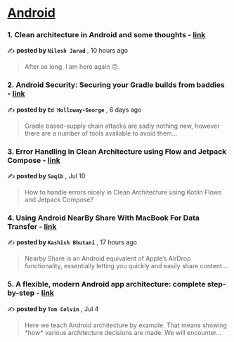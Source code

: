
<h1><a href=https://medium.com/tag/android/recommended target="_blank" rel="noopener noreferrer">Android</a></h1>
<h3>1. Clean architecture in Android and some thoughts - <a href=https://medium.com/@nileshjarad?source=tag_recommended_feed---------0-84----------android----------9088d959_9d61_44a4_8f53_84509de6ab8c------- target="_blank" rel="noopener noreferrer">link</a></h3>

✍️ **posted by `Nilesh Jarad`** <date> , 10 hours ago</date>

<blockquote>After so long, I am here again 🙃.</blockquote>

<h3>2. Android Security: Securing your Gradle builds from baddies - <a href=https://medium.com/@sp4ghetticode?source=tag_recommended_feed---------1-107----------android----------9088d959_9d61_44a4_8f53_84509de6ab8c------- target="_blank" rel="noopener noreferrer">link</a></h3>

✍️ **posted by `Ed Holloway-George`** <date> , 6 days ago</date>

<blockquote>Gradle based-supply chain attacks are sadly nothing new, however there are a number of tools available to avoid them…</blockquote>

<h3>3. Error Handling in Clean Architecture using Flow and Jetpack Compose - <a href=https://medium.com/@wunder.saqib?source=tag_recommended_feed---------2-85----------android----------9088d959_9d61_44a4_8f53_84509de6ab8c------- target="_blank" rel="noopener noreferrer">link</a></h3>

✍️ **posted by `Saqib`** <date> , Jul 10</date>

<blockquote>How to handle errors nicely in Clean Architecture using Kotlin Flows and Jetpack Compose?</blockquote>

<h3>4. Using Android NearBy Share With MacBook For Data Transfer - <a href=https://medium.com/@kashishbhutaniofficial?source=tag_recommended_feed---------3-84----------android----------9088d959_9d61_44a4_8f53_84509de6ab8c------- target="_blank" rel="noopener noreferrer">link</a></h3>

✍️ **posted by `Kashish Bhutani`** <date> , 17 hours ago</date>

<blockquote>Nearby Share is an Android equivalent of Apple’s AirDrop functionality, essentially letting you quickly and easily share content…</blockquote>

<h3>5. A flexible, modern Android app architecture: complete step-by-step - <a href=https://medium.com/@tdcolvin?source=tag_recommended_feed---------4-107----------android----------9088d959_9d61_44a4_8f53_84509de6ab8c------- target="_blank" rel="noopener noreferrer">link</a></h3>

✍️ **posted by `Tom Colvin`** <date> , Jul 4</date>

<blockquote>Here we teach Android architecture by example. That means showing *how* various architecture decisions are made. We will encounter…</blockquote>

